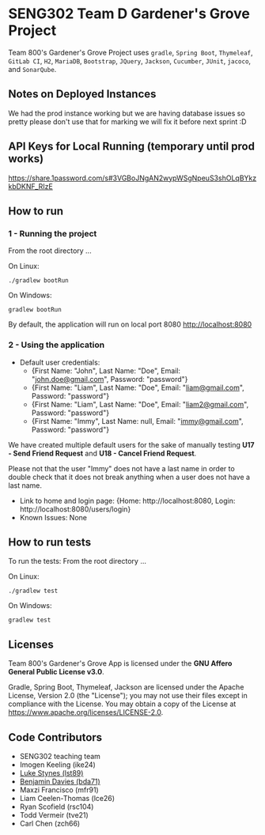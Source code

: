 # SENG302 Team D Gardener's Grove Project
Team 800's Gardener's Grove Project uses `gradle`, `Spring Boot`, `Thymeleaf`, `GitLab CI`, `H2`, `MariaDB`, `Bootstrap`, `JQuery`, `Jackson`, `Cucumber`, `JUnit`, `jacoco`, and `SonarQube`.

## Notes on Deployed Instances
We had the prod instance working but we are having database issues so pretty please don't use that for marking we will fix it before next sprint :D

## API Keys for Local Running (temporary until prod works)
https://share.1password.com/s#3VGBoJNgAN2wypWSgNpeuS3shOLqBYkzkbDKNF_RIzE

## How to run
### 1 - Running the project
From the root directory ...

On Linux:
```
./gradlew bootRun
```

On Windows:
```
gradlew bootRun
```

By default, the application will run on local port 8080 [http://localhost:8080](http://localhost:8080)

### 2 - Using the application
- Default user credentials: 
   - {First Name: "John", Last Name: "Doe", Email: "john.doe@gmail.com", Password: "password"}
   - {First Name: "Liam", Last Name: "Doe", Email: "liam@gmail.com", Password: "password"}
   - {First Name: "Liam", Last Name: "Doe", Email: "liam2@gmail.com", Password: "password"}
   - {First Name: "Immy", Last Name: null, Email: "immy@gmail.com", Password: "password"}

We have created multiple default users for the sake of manually testing **U17 - Send Friend Request** and **U18 - Cancel Friend Request**. 

Please not that the user "Immy" does not have a last name in order to double check that it does not break anything when a user does not have a last name.

- Link to home and login page: {Home: http://localhost:8080, Login: http://localhost:8080/users/login}
- Known Issues: None

## How to run tests
To run the tests:
From the root directory ...

On Linux:
```
./gradlew test
```

On Windows:
```
gradlew test
```


## Licenses

Team 800's Gardener's Grove App is licensed under the **GNU Affero General Public License v3.0**.

Gradle, Spring Boot, Thymeleaf, Jackson are licensed under the Apache License, Version 2.0 (the "License"); you may not use their files except in compliance with the License. You may obtain a copy of the License at https://www.apache.org/licenses/LICENSE-2.0.

## Code Contributors

- SENG302 teaching team
- Imogen Keeling (ike24)
- [Luke Stynes (lst89)](https://www.github.com/lukestynes)
- [Benjamin Davies (bda71)](https://www.github.com/Benjamin-Davies)
- Maxzi Francisco (mfr91)
- Liam Ceelen-Thomas (lce26)
- Ryan Scofield (rsc104)
- Todd Vermeir (tve21)
- Carl Chen (zch66)
